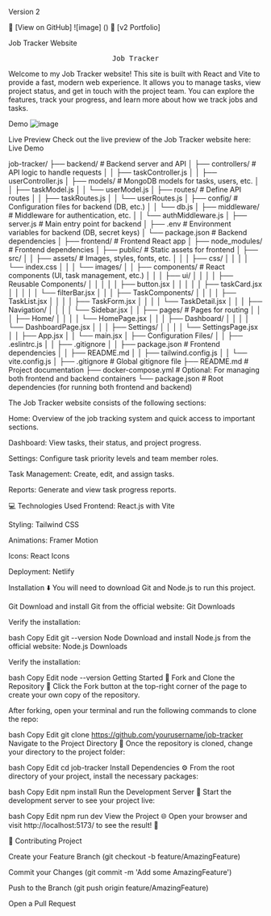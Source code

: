 Version 2


🔗 [View on GitHub]  ![image] ()
🔗 [v2 Portfolio]

Job Tracker Website
<div align="center"> <pre> Job Tracker </pre> </div>
Welcome to my Job Tracker website! This site is built with React and Vite to provide a fast, modern web experience. It allows you to manage tasks, view project status, and get in touch with the project team. You can explore the features, track your progress, and learn more about how we track jobs and tasks.

Demo
![image]()


Live Preview
Check out the live preview of the Job Tracker website here:
Live Demo

job-tracker/
├── backend/                   # Backend server and API
│   ├── controllers/            # API logic to handle requests
│   │   ├── taskController.js
│   │   ├── userController.js
│   ├── models/                 # MongoDB models for tasks, users, etc.
│   │   ├── taskModel.js
│   │   └── userModel.js
│   ├── routes/                 # Define API routes
│   │   ├── taskRoutes.js
│   │   └── userRoutes.js
│   ├── config/                 # Configuration files for backend (DB, etc.)
│   │   └── db.js
│   ├── middleware/             # Middleware for authentication, etc.
│   │   └── authMiddleware.js
│   ├── server.js               # Main entry point for backend
│   ├── .env                    # Environment variables for backend (DB, secret keys)
│   └── package.json            # Backend dependencies
│
├── frontend/                   # Frontend React app
│   ├── node_modules/           # Frontend dependencies
│   ├── public/                 # Static assets for frontend
│   ├── src/
│   │   ├── assets/             # Images, styles, fonts, etc.
│   │   │   ├── css/
│   │   │   │   └── index.css
│   │   │   └── images/
│   │   ├── components/         # React components (UI, task management, etc.)
│   │   │   ├── ui/
│   │   │   │   ├── Reusable Components/
│   │   │   │   │   ├── button.jsx
│   │   │   │   │   ├── taskCard.jsx
│   │   │   │   │   └── filterBar.jsx
│   │   │   ├── TaskComponents/
│   │   │   │   ├── TaskList.jsx
│   │   │   │   ├── TaskForm.jsx
│   │   │   │   └── TaskDetail.jsx
│   │   │   ├── Navigation/
│   │   │   │   └── Sidebar.jsx
│   │   ├── pages/              # Pages for routing
│   │   │   ├── Home/
│   │   │   │   └── HomePage.jsx
│   │   │   ├── Dashboard/
│   │   │   │   └── DashboardPage.jsx
│   │   │   ├── Settings/
│   │   │   │   └── SettingsPage.jsx
│   │   ├── App.jsx
│   │   └── main.jsx
│   ├── Configuration Files/
│   │   ├── .eslintrc.js
│   │   ├── .gitignore
│   │   ├── package.json        # Frontend dependencies
│   │   ├── README.md
│   │   ├── tailwind.config.js
│   │   └── vite.config.js
│
├── .gitignore                  # Global gitignore file
├── README.md                   # Project documentation
├── docker-compose.yml          # Optional: For managing both frontend and backend containers
└── package.json                # Root dependencies (for running both frontend and backend)

The Job Tracker website consists of the following sections:

Home: Overview of the job tracking system and quick access to important sections.

Dashboard: View tasks, their status, and project progress.

Settings: Configure task priority levels and team member roles.

Task Management: Create, edit, and assign tasks.

Reports: Generate and view task progress reports.

💻 Technologies Used
Frontend: React.js with Vite

Styling: Tailwind CSS

Animations: Framer Motion

Icons: React Icons

Deployment: Netlify

Installation ⬇️
You will need to download Git and Node.js to run this project.

Git
Download and install Git from the official website: Git Downloads

Verify the installation:

bash
Copy
Edit
git --version
Node
Download and install Node.js from the official website: Node.js Downloads

Verify the installation:

bash
Copy
Edit
node --version
Getting Started 🎯
Fork and Clone the Repository 🚀
Click the Fork button at the top-right corner of the page to create your own copy of the repository.

After forking, open your terminal and run the following commands to clone the repo:

bash
Copy
Edit
git clone https://github.com/yourusername/job-tracker
Navigate to the Project Directory 📂 Once the repository is cloned, change your directory to the project folder:

bash
Copy
Edit
cd job-tracker
Install Dependencies ⚙️ From the root directory of your project, install the necessary packages:

bash
Copy
Edit
npm install
Run the Development Server 🚀 Start the development server to see your project live:

bash
Copy
Edit
npm run dev
View the Project 🌐 Open your browser and visit http://localhost:5173/ to see the result! 🎉

🤝 Contributing
  Project

Create your Feature Branch (git checkout -b feature/AmazingFeature)

Commit your Changes (git commit -m 'Add some AmazingFeature')

Push to the Branch (git push origin feature/AmazingFeature)

Open a Pull Request
